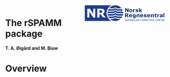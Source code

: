 <img src="R-package/man/figures/NR-logo_utvidet_r32g60b136_small.png" align="right" height="50px"/>

# The rSPAMM package

#### T. A. Øigård and M. Biuw

# Overview
